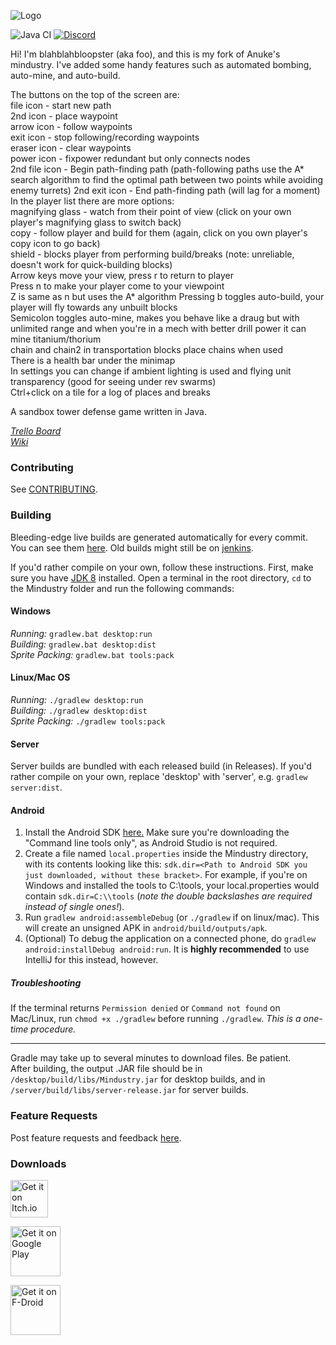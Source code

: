 ![Logo](core/assets-raw/sprites/ui/logo.png)

![Java CI](https://github.com/mindustry-antigrief/mindustry-client/workflows/Java%20CI/badge.svg?branch=v5)
[![Discord](https://img.shields.io/discord/741710208501547161.svg)](https://discord.gg/rdv3sBW)

Hi!  I'm blahblahbloopster (aka foo), and this is my fork of Anuke's mindustry.  I've added some handy features such as automated bombing, auto-mine, and auto-build.

The buttons on the top of the screen are:<br>
file icon - start new path<br>
2nd icon - place waypoint<br>
arrow icon - follow waypoints<br>
exit icon - stop following/recording waypoints<br>
eraser icon - clear waypoints<br>
power icon - fixpower redundant but only connects nodes<br>
2nd file icon - Begin path-finding path (path-following paths use the A* search algorithm to find the optimal path between two points while avoiding enemy turrets)
2nd exit icon - End path-finding path (will lag for a moment)
In the player list there are more options:<br>
magnifying glass - watch from their point of view (click on your own player's magnifying glass to switch back)<br>
copy - follow player and build for them (again, click on you own player's copy icon to go back)<br>
shield - blocks player from performing build/breaks  (note: unreliable, doesn't work for quick-building blocks)<br>
Arrow keys move your view, press r to return to player<br>
Press n to make your player come to your viewpoint<br>
Z is same as n but uses the A* algorithm
Pressing b toggles auto-build, your player will fly towards any unbuilt blocks<br>
Semicolon toggles auto-mine, makes you behave like a draug but with unlimited range and when you're in a mech with better drill power it can mine titanium/thorium<br>
chain and chain2 in transportation blocks place chains when used<br>
There is a health bar under the minimap<br>
In settings you can change if ambient lighting is used and flying unit transparency (good for seeing under rev swarms)<br>
Ctrl+click on a tile for a log of places and breaks

A sandbox tower defense game written in Java.

_[Trello Board](https://trello.com/b/aE2tcUwF/mindustry-40-plans)_  
_[Wiki](https://mindustrygame.github.io/wiki)_ 

### Contributing

See [CONTRIBUTING](CONTRIBUTING.md).

### Building

Bleeding-edge live builds are generated automatically for every commit. You can see them [here](https://github.com/Anuken/MindustryBuilds/releases). Old builds might still be on [jenkins](https://jenkins.hellomouse.net/job/mindustry/).

If you'd rather compile on your own, follow these instructions.
First, make sure you have [JDK 8](https://adoptopenjdk.net/) installed. Open a terminal in the root directory, `cd` to the Mindustry folder and run the following commands:

#### Windows

_Running:_ `gradlew.bat desktop:run`  
_Building:_ `gradlew.bat desktop:dist`  
_Sprite Packing:_ `gradlew.bat tools:pack`

#### Linux/Mac OS

_Running:_ `./gradlew desktop:run`  
_Building:_ `./gradlew desktop:dist`  
_Sprite Packing:_ `./gradlew tools:pack`

#### Server

Server builds are bundled with each released build (in Releases). If you'd rather compile on your own, replace 'desktop' with 'server', e.g. `gradlew server:dist`.

#### Android

1. Install the Android SDK [here.](https://developer.android.com/studio#downloads) Make sure you're downloading the "Command line tools only", as Android Studio is not required.
2. Create a file named `local.properties` inside the Mindustry directory, with its contents looking like this: `sdk.dir=<Path to Android SDK you just downloaded, without these bracket>`. For example, if you're on Windows and installed the tools to C:\\tools, your local.properties would contain `sdk.dir=C:\\tools` (*note the double backslashes are required instead of single ones!*).
3. Run `gradlew android:assembleDebug` (or `./gradlew` if on linux/mac). This will create an unsigned APK in `android/build/outputs/apk`.
4. (Optional) To debug the application on a connected phone, do `gradlew android:installDebug android:run`. It is **highly recommended** to use IntelliJ for this instead, however.

##### Troubleshooting

If the terminal returns `Permission denied` or `Command not found` on Mac/Linux, run `chmod +x ./gradlew` before running `./gradlew`. *This is a one-time procedure.*

---

Gradle may take up to several minutes to download files. Be patient. <br>
After building, the output .JAR file should be in `/desktop/build/libs/Mindustry.jar` for desktop builds, and in `/server/build/libs/server-release.jar` for server builds.

### Feature Requests

Post feature requests and feedback [here](https://github.com/Anuken/Mindustry-Suggestions/issues/new/choose).

### Downloads

[<img src="https://static.itch.io/images/badge.svg"
     alt="Get it on Itch.io"
     height="60">](https://anuke.itch.io/mindustry)

[<img src="https://play.google.com/intl/en_us/badges/images/generic/en-play-badge.png"
     alt="Get it on Google Play"
     height="80">](https://play.google.com/store/apps/details?id=io.anuke.mindustry)

[<img src="https://fdroid.gitlab.io/artwork/badge/get-it-on.png"
     alt="Get it on F-Droid"
     height="80">](https://f-droid.org/packages/io.anuke.mindustry/)
